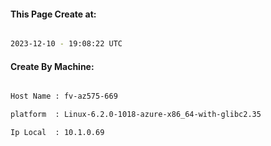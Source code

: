 
   
#### This Page Create at:

```bash

2023-12-10 - 19:08:22 UTC

```

#### Create By Machine:

```bash

Host Name : fv-az575-669

platform  : Linux-6.2.0-1018-azure-x86_64-with-glibc2.35

Ip Local  : 10.1.0.69

```

